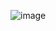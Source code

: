 ![image](https://github.com/RoshanYeah/Project-230/assets/98729871/53a068eb-b33b-415a-9cef-fbd112012455)
